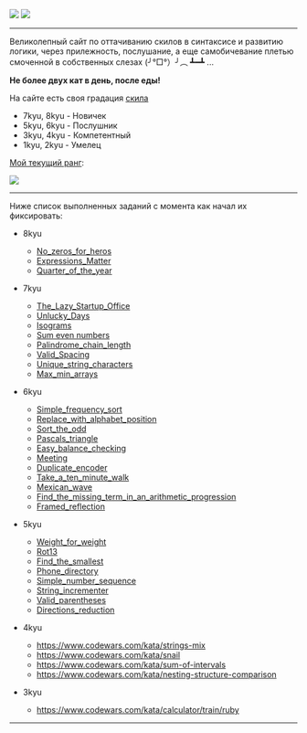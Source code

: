 
![](https://www.codewars.com/assets/logos/logo-square-red-big-c74ae0e7a89b33acd3beb1f08229630391934650e3bbd30ddc40e8be5bbfc71e.png)
![](https://s8.hostingkartinok.com/uploads/images/2019/02/f4f07a3ac1e9d598d237fca3c81aabb4.jpg)

---

Великолепный сайт по оттачиванию скилов в синтаксисе и развитию логики, через прилежность, послушание, а еще самобичевание плетью смоченной в собственных слезах (╯°□°）╯︵ ┻━┻ ...

**Не более двух кат в день, после еды!** 

На сайте есть своя градация [скила](https://www.codewars.com/about)

- 7kyu, 8kyu - Новичек
- 5kyu, 6kyu - Послушник
- 3kyu, 4kyu - Компетентный
- 1kyu, 2kyu - Умелец

[Мой текущий ранг](https://www.codewars.com/users/MrBeean):

<img src=https://www.codewars.com/users/MrBeean/badges/large>

---

Ниже список выполненных заданий с момента как начал их фиксировать:

- 8kyu
  - [No_zeros_for_heros](solutions/8kyu/No_zeros_for_heros)
  - [Expressions_Matter](solutions/8kyu/Expressions_Matter)
  - [Quarter_of_the_year](solutions/8kyu/Quarter_of_the_year)
  
- 7kyu
  - [The_Lazy_Startup_Office](solutions/7kyu/The_Lazy_Startup_Office)
  - [Unlucky_Days](solutions/7kyu/Unlucky_Days)
  - [Isograms](solutions/7kyu/Isograms)
  - [Sum even numbers](solutions/7kyu/Sum_even_numbers)
  - [Palindrome_chain_length](solutions/7kyu/Palindrome_chain_length)
  - [Valid_Spacing](solutions/7kyu/Valid_Spacing)
  - [Unique_string_characters](solutions/7kyu/Unique_string_characters)
  - [Max_min_arrays](solutions/7kyu/Max_min_arrays)

- 6kyu
  - [Simple_frequency_sort](solutions/6kyu/Simple_frequency_sort)
  - [Replace_with_alphabet_position](solutions/6kyu/Replace_with_alphabet_position)
  - [Sort_the_odd](solutions/6kyu/Sort_the_odd)
  - [Pascals_triangle](solutions/6kyu/Pascals_triangle)
  - [Easy_balance_checking](solutions/6kyu/Easy_balance_checking)
  - [Meeting](solutions/6kyu/Meeting)
  - [Duplicate_encoder](solutions/6kyu/Duplicate_encoder)
  - [Take_a_ten_minute_walk](solutions/6kyu/Take_a_ten_minute_walk)
  - [Mexican_wave](solutions/6kyu/Mexican_wave)
  - [Find_the_missing_term_in_an_arithmetic_progression](solutions/6kyu/Find_the_missing_term_in_an_arithmetic_progression)
  - [Framed_reflection](solutions/6kyu/Framed_reflection)
 
- 5kyu
  - [Weight_for_weight](solutions/5kyu/Weight_for_weight)
  - [Rot13](solutions/5kyu/Rot13)
  - [Find_the_smallest](solutions/5kyu/Find_the_smallest)
  - [Phone_directory](solutions/5kyu/Phone_directory)
  - [Simple_number_sequence](solutions/5kyu/Simple_number_sequence)
  - [String_incrementer](solutions/5kyu/String_incrementer)
  - [Valid_parentheses](solutions/5kyu/Valid_parentheses)
  - [Directions_reduction](solutions/5kyu/Directions_reduction)

- 4kyu
  - https://www.codewars.com/kata/strings-mix
  - https://www.codewars.com/kata/snail
  - https://www.codewars.com/kata/sum-of-intervals
  - https://www.codewars.com/kata/nesting-structure-comparison   

- 3kyu
  - https://www.codewars.com/kata/calculator/train/ruby  
---
